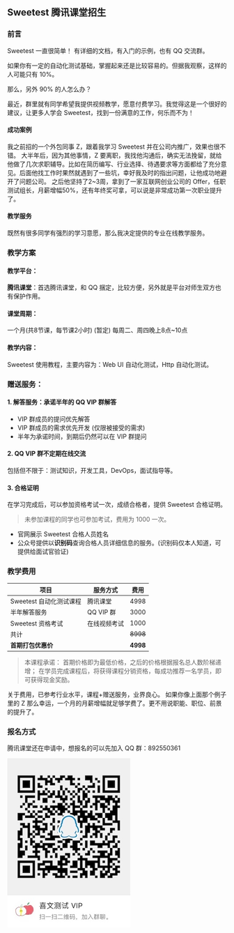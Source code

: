 ## Sweetest 腾讯课堂招生

### 前言

Sweetest 一直很简单！
有详细的文档，有入门的示例，也有 QQ 交流群。

如果你有一定的自动化测试基础，掌握起来还是比较容易的。但据我观察，这样的人可能只有 10%。

那么，另外 90% 的人怎么办？

最近，群里就有同学希望我提供视频教学，愿意付费学习。我觉得这是一个很好的建议，让更多人学会 Sweetest，找到一份满意的工作，何乐而不为！

#### 成功案例

我之前招的一个外包同事 Z，跟着我学习 Sweetest 并在公司内推广，效果也很不错。
大半年后，因为其他事情，Z 要离职，我找他沟通后，确实无法挽留，就给他做了几次求职辅导。比如在简历编写、行业选择、待遇要求等方面都给了充分意见。后面他找工作时果然就遇到了一些坑，幸好我及时的指出问题，让他成功地避开了问题公司。
之后他坚持了2~3周，拿到了一家互联网创业公司的 Offer，任职测试组长，月薪增幅50%，还有年终奖可拿，可以说是非常成功第一次职业提升了。

#### 教学服务

既然有很多同学有强烈的学习意愿，那么我决定提供的专业在线教学服务。


### 教学方案
#### 教学平台：
**腾讯课堂**：首选腾讯课堂，和 QQ 捆定，比较方便，另外就是平台对师生双方也有保护作用。

#### 课堂周期：
一个月(共8节课，每节课2小时)
(暂定) 每周二、周四晚上8点~10点

#### 教学内容：
Sweetest 使用教程，主要内容为：Web UI 自动化测试，Http 自动化测试。

### 赠送服务：
#### 1. 解答服务：承诺半年的 QQ VIP 群解答
* VIP 群成员的提问优先解答
* VIP 群成员的需求优先开发 (仅限被接受的需求)
* 半年为承诺时间，到期后仍然可以在 VIP 群提问

#### 2. QQ VIP 群不定期在线交流
包括但不限于：测试知识，开发工具，DevOps，面试指导等。

#### 3. 合格证明
在学习完成后，可以参加资格考试一次，成绩合格者，提供 Sweetest 合格证明。

> 未参加课程的同学也可参加考试，费用为 1000 一次。

* 官网展示 Sweetest 合格人员姓名
* 公众号提供以**识别码**查询合格人员详细信息的服务。(识别码仅本人知道，可提供给面试官验证)

### 教学费用

| 项目                    |  服务方式    | 费用     |
| ----------------------- | ----------- | ---------|
| Sweetest 自动化测试课程  | 腾讯课堂     | 4998     |
| 半年解答服务             | QQ VIP 群   | 3000     |
| Sweetest 资格考试        | 在线视频考试 | 1000     |
|共计                      |             | ~~8998~~ |
|**首期打包优惠价**        |             | **4998** | 

> 本课程承诺：
首期价格即为最低价格，之后的价格根据报名总人数阶梯递增；
在学员完成课程后，将获得课程分销资格，每成功推荐一名学员，即可获得现金奖励。 

关于费用，已参考行业水平，课程+赠送服务，业界良心。
如果你像上面那个例子里的 Z 那么幸运，一个月的月薪增幅就足够学费了。更不用说职能、职位、前景的提升了。

### 报名方式
腾讯课堂还在申请中，想报名的可以先加入 QQ 群：892550361

![logo](../_media/QQVIP.jpg)
